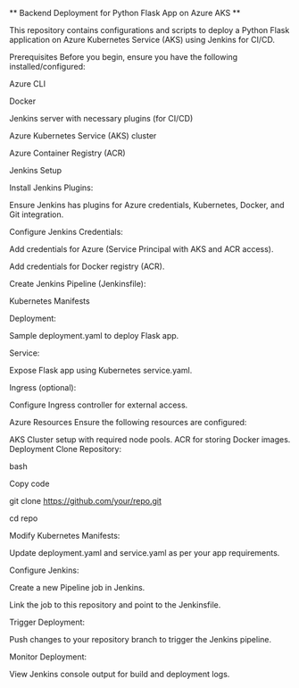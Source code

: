 ** Backend Deployment for Python Flask App on Azure AKS **

This repository contains configurations and scripts to deploy a Python Flask application on Azure Kubernetes Service (AKS) using Jenkins for CI/CD.

Prerequisites
Before you begin, ensure you have the following installed/configured:

Azure CLI

Docker

Jenkins server with necessary plugins (for CI/CD)

Azure Kubernetes Service (AKS) cluster

Azure Container Registry (ACR)

Jenkins Setup

Install Jenkins Plugins:

Ensure Jenkins has plugins for Azure credentials, Kubernetes, Docker, and Git integration.

Configure Jenkins Credentials:

Add credentials for Azure (Service Principal with AKS and ACR access).

Add credentials for Docker registry (ACR).

Create Jenkins Pipeline (Jenkinsfile):

Kubernetes Manifests

Deployment:

Sample deployment.yaml to deploy Flask app.

Service:

Expose Flask app using Kubernetes service.yaml.

Ingress (optional):

Configure Ingress controller for external access.

Azure Resources
Ensure the following resources are configured:

AKS Cluster setup with required node pools.
ACR for storing Docker images.
Deployment
Clone Repository:

bash

Copy code

git clone https://github.com/your/repo.git

cd repo

Modify Kubernetes Manifests:

Update deployment.yaml and service.yaml as per your app requirements.

Configure Jenkins:

Create a new Pipeline job in Jenkins.

Link the job to this repository and point to the Jenkinsfile.

Trigger Deployment:

Push changes to your repository branch to trigger the Jenkins pipeline.

Monitor Deployment:

View Jenkins console output for build and deployment logs.
